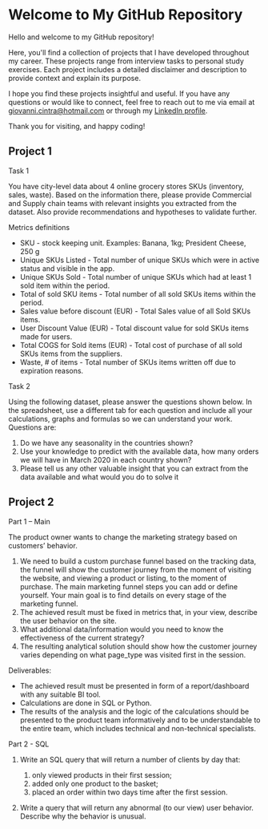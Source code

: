 # Welcome to My GitHub Repository
Hello and welcome to my GitHub repository!

Here, you'll find a collection of projects that I have developed throughout my career. These projects range from interview tasks to personal study exercises. Each project includes a detailed disclaimer and description to provide context and explain its purpose.

I hope you find these projects insightful and useful. If you have any questions or would like to connect, feel free to reach out to me via email at giovanni.cintra@hotmail.com or through my [LinkedIn profile](https://www.linkedin.com/in/giovannicintra/).

Thank you for visiting, and happy coding!

## Project 1
Task 1

You have city-level data about 4 online grocery stores SKUs (inventory, sales, waste). Based on the information there, please provide Commercial and Supply chain teams with relevant insights you extracted from the dataset. Also provide recommendations and hypotheses to validate further. 

Metrics definitions

* SKU - stock keeping unit. Examples: Banana, 1kg; President Cheese, 250 g
* Unique SKUs Listed - Total number of unique SKUs which were in active status and visible in the app.
* Unique SKUs Sold - Total number of unique SKUs which had at least 1 sold item within the period.
* Total of sold SKU items - Total number of all sold SKUs items within the period.
* Sales value before discount (EUR) - Total Sales value of all Sold SKUs items.
* User Discount Value (EUR) - Total discount value for sold SKUs items made for users.
* Total COGS for Sold items (EUR) - Total cost of purchase of all sold SKUs items from the suppliers.
* Waste, # of items - Total number of SKUs items written off due to expiration reasons.

Task 2

Using the following dataset, please answer the questions shown below. In the spreadsheet, use a different tab for each question and include all your calculations, graphs and formulas so we can understand your work. Questions are:

1. Do we have any seasonality in the countries shown?
2. Use your knowledge to predict with the available data, how many orders we will have in March 2020 in each country shown?
3. Please tell us any other valuable insight that you can extract from the data available and what would you do to solve it


## Project 2

Part 1 – Main 

The product owner wants to change the marketing strategy based on customers’ behavior.

1. We need to build a custom purchase funnel based on the tracking data, the funnel will 
show the customer journey from the moment of visiting the website, and viewing a 
product or listing, to the moment of purchase. The main marketing funnel steps you can
add or define yourself. Your main goal is to find details on every stage of the marketing 
funnel.
2. The achieved result must be fixed in metrics that, in your view, describe the user 
behavior on the site.
3. What additional data/information would you need to know the effectiveness of the 
current strategy?
4. The resulting analytical solution should show how the customer journey varies 
depending on what page_type was visited first in the session.

Deliverables: 
* The achieved result must be presented in form of a report/dashboard with any suitable 
BI tool. 
* Calculations are done in SQL or Python.
* The results of the analysis and the logic of the calculations should be presented to the 
product team informatively and to be understandable to the entire team, which 
includes technical and non-technical specialists.

Part 2 - SQL

1. Write an SQL query that will return a number of clients by day that:
    1. only viewed products in their first session;
    2. added only one product to the basket;
    3. placed an order within two days time after the first session.
  
2. Write a query that will return any abnormal (to our view) user behavior. Describe why 
the behavior is unusual.

